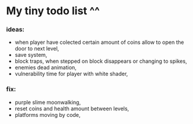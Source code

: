  # My tiny todo list ^^
 ### ideas:
 - when player have colected certain amount of coins allow to open the door to next level,
 - save system,
 - block traps, when stepped on block disappears or changing to spikes,
 - enemies dead animation,
 - vulnerability time for player with white shader,


 ### fix:
 - purple slime moonwalking,
 - reset coins and health amount between levels,
 - platforms moving by code,
